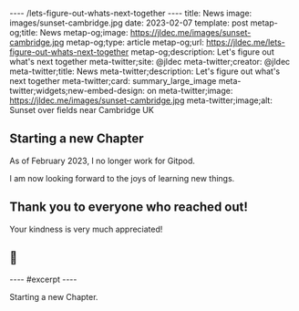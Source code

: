 ---- /lets-figure-out-whats-next-together ----
title: News
image: images/sunset-cambridge.jpg
date: 2023-02-07
template: post
metap-og;title: News
metap-og;image: https://jldec.me/images/sunset-cambridge.jpg
metap-og;type: article
metap-og;url: https://jldec.me/lets-figure-out-whats-next-together
metap-og;description: Let's figure out what's next together
meta-twitter;site: @jldec
meta-twitter;creator: @jldec
meta-twitter;title: News
meta-twitter;description: Let's figure out what's next together
meta-twitter;card: summary_large_image
meta-twitter;widgets;new-embed-design: on
meta-twitter;image: https://jldec.me/images/sunset-cambridge.jpg
meta-twitter;image;alt: Sunset over fields near Cambridge UK

## Starting a new Chapter

As of February 2023, I no longer work for Gitpod.

I am now looking forward to the joys of learning new things.

## Thank you to everyone who reached out!

Your kindness is very much appreciated! 

## 🙏 


---- #excerpt ----

Starting a new Chapter.


































